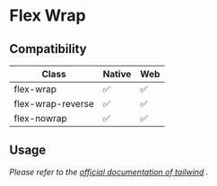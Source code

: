 # Flex Wrap

## Compatibility

| Class             | Native | Web |
| ----------------- | ------ | --- |
| flex-wrap         | ✅     | ✅  |
| flex-wrap-reverse | ✅     | ✅  |
| flex-nowrap       | ✅     | ✅  |

## Usage

_Please refer to the [official documentation of tailwind](https://tailwindcss.com/docs/flex-wrap) ._

